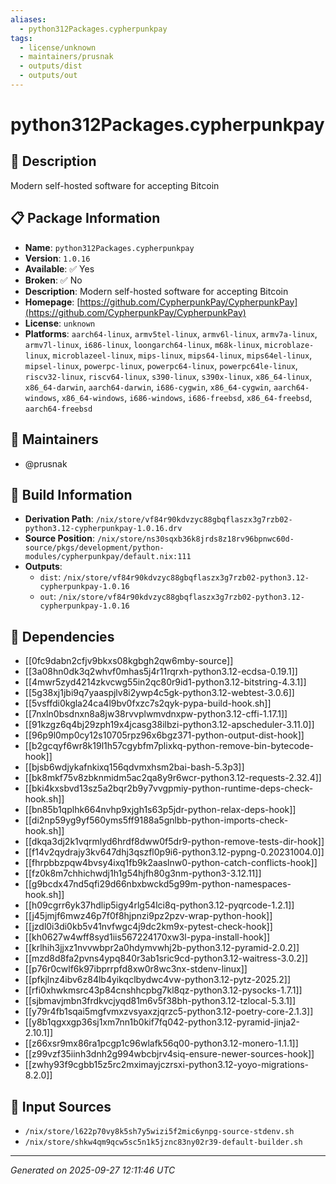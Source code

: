 ```yaml
---
aliases:
  - python312Packages.cypherpunkpay
tags:
  - license/unknown
  - maintainers/prusnak
  - outputs/dist
  - outputs/out
---
```


# python312Packages.cypherpunkpay

## 📝 Description

Modern self-hosted software for accepting Bitcoin

## 📋 Package Information

- **Name**: `python312Packages.cypherpunkpay`
- **Version**: `1.0.16`
- **Available**: ✅ Yes
- **Broken**: ✅ No
- **Description**: Modern self-hosted software for accepting Bitcoin
- **Homepage**: [https://github.com/CypherpunkPay/CypherpunkPay](https://github.com/CypherpunkPay/CypherpunkPay)
- **License**: `unknown`
- **Platforms**: `aarch64-linux`, `armv5tel-linux`, `armv6l-linux`, `armv7a-linux`, `armv7l-linux`, `i686-linux`, `loongarch64-linux`, `m68k-linux`, `microblaze-linux`, `microblazeel-linux`, `mips-linux`, `mips64-linux`, `mips64el-linux`, `mipsel-linux`, `powerpc-linux`, `powerpc64-linux`, `powerpc64le-linux`, `riscv32-linux`, `riscv64-linux`, `s390-linux`, `s390x-linux`, `x86_64-linux`, `x86_64-darwin`, `aarch64-darwin`, `i686-cygwin`, `x86_64-cygwin`, `aarch64-windows`, `x86_64-windows`, `i686-windows`, `i686-freebsd`, `x86_64-freebsd`, `aarch64-freebsd`
## 👥 Maintainers

- @prusnak


## 🔧 Build Information

- **Derivation Path**: `/nix/store/vf84r90kdvzyc88gbqflaszx3g7rzb02-python3.12-cypherpunkpay-1.0.16.drv`
- **Source Position**: `/nix/store/ns30sqxb36k8jrds8z18rv96bpnwc60d-source/pkgs/development/python-modules/cypherpunkpay/default.nix:111`
- **Outputs**:
  - `dist`:  `/nix/store/vf84r90kdvzyc88gbqflaszx3g7rzb02-python3.12-cypherpunkpay-1.0.16`
  - `out`:  `/nix/store/vf84r90kdvzyc88gbqflaszx3g7rzb02-python3.12-cypherpunkpay-1.0.16`

## 🔗 Dependencies

- [[0fc9dabn2cfjv9bkxs08kgbgh2qw6mby-source]]
- [[3a08hn0dk3q2whvf0mhas5j4r11rqrxh-python3.12-ecdsa-0.19.1]]
- [[4mwr5zyd4214zkvcwg55in2qc80r9id1-python3.12-bitstring-4.3.1]]
- [[5g38xj1jbi9q7yaaspjlv8i2ywp4c5gk-python3.12-webtest-3.0.6]]
- [[5vsffdi0kgla24ca4l9bv0fxzc7s2qyk-pypa-build-hook.sh]]
- [[7nxln0bsdnxn8a8jw38rvvplwmvdnxpw-python3.12-cffi-1.17.1]]
- [[91kzgz6q4bj29zph19x4jcasg38ilbzi-python3.12-apscheduler-3.11.0]]
- [[96p9l0mp0cy12s10705rpz96x6bgz371-python-output-dist-hook]]
- [[b2gcqyf6wr8k19l1h57cgybfm7plixkq-python-remove-bin-bytecode-hook]]
- [[bjsb6wdjykafnkixq156qdvmxhsm2bai-bash-5.3p3]]
- [[bk8mkf75v8zbknmidm5ac2qa8y9r6wcr-python3.12-requests-2.32.4]]
- [[bki4kxsbvd13sz5a2bqr2b9y7vvgpmiy-python-runtime-deps-check-hook.sh]]
- [[bn85b1qplhk664nvhp9xjgh1s63p5jdr-python-relax-deps-hook]]
- [[di2np59yg9yf560yms5ff9188a5gnlbb-python-imports-check-hook.sh]]
- [[dkqa3dj2k1vqrmlyd6hrdf8dww0f5dr9-python-remove-tests-dir-hook]]
- [[f14v2qydrajy3kv647dhj3qszfl0p9i6-python3.12-pypng-0.20231004.0]]
- [[fhrpbbzpqw4bvsy4ixq1fb9k2aaslnw0-python-catch-conflicts-hook]]
- [[fz0k8m7chhichwdj1h1g54hjfh80g3nm-python3-3.12.11]]
- [[g9bcdx47nd5qfi29d66nbxbwckd5g99m-python-namespaces-hook.sh]]
- [[h09cgrr6yk37hdlip5igy4rlg54lci8q-python3.12-pyqrcode-1.2.1]]
- [[j45jmjf6mwz46p7f0f8hjpnzi9pz2pzv-wrap-python-hook]]
- [[jzdl0i3di0kb5v41nvfwgc4j9dc2km9x-pytest-check-hook]]
- [[kh0627w4wff8syd1iis567224170xw3l-pypa-install-hook]]
- [[krlhih3jjxz1nvvwbpr2a0hdymvwhj2b-python3.12-pyramid-2.0.2]]
- [[mzd8d8fa2pvns4ypq840r3ab1sric9cd-python3.12-waitress-3.0.2]]
- [[p76r0cwlf6k97ibprrpfd8xw0r8wc3nx-stdenv-linux]]
- [[pfkjlnz4ibv6z84lb4yikqclbydwc4vw-python3.12-pytz-2025.2]]
- [[rfi0xhwkmsrc43p84cnshhcpbg7kl8qz-python3.12-pysocks-1.7.1]]
- [[sjbmavjmbn3frdkvcjyqd81m6v5f38bh-python3.12-tzlocal-5.3.1]]
- [[y79r4fb1sqai5mgfvmxzvsyaxzjqrzc5-python3.12-poetry-core-2.1.3]]
- [[y8b1qgxxgp36sj1xm7nn1b0kif7fq042-python3.12-pyramid-jinja2-2.10.1]]
- [[z66xsr9mx86ra1pcgp1c96wlafk56q00-python3.12-monero-1.1.1]]
- [[z99vzf35iinh3dnh2g994wbcbjrv4siq-ensure-newer-sources-hook]]
- [[zwhy93f9cgbb15z5rc2mximayjczrsxi-python3.12-yoyo-migrations-8.2.0]]

## 📁 Input Sources

- `/nix/store/l622p70vy8k5sh7y5wizi5f2mic6ynpg-source-stdenv.sh`
- `/nix/store/shkw4qm9qcw5sc5n1k5jznc83ny02r39-default-builder.sh`

---
*Generated on 2025-09-27 12:11:46 UTC*
